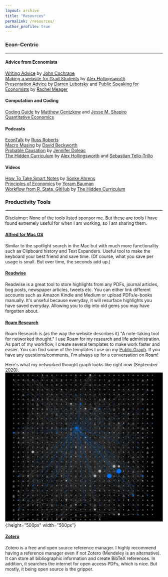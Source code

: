 ```yaml
---
layout: archive
title: "Resources"
permalink: /resources/
author_profile: true
---
```

### Econ-Centric
--- 

#### Advice from Economists
[Writing Advice](https://static1.squarespace.com/static/5e6033a4ea02d801f37e15bb/t/5eea8ee7c4488718b640f3c6/1592430312374/phd_paper_writing.pdff) by [John Cochrane](https://www.johnhcochrane.com/) <br>
[Making a website for Grad Students](https://hollina.github.io/make-a-job-market-website.html) by [Alex Hollingsworth](https://hollina.github.io/) <br>
[Presentation Advice](https://lubotsky.people.uic.edu/uploads/2/3/1/7/23178366/tips_on_giving_a_research_presentation_october_2017.pdf) by [Darren Lubotsky](https://lubotsky.people.uic.edu/)  and [Public Speaking for Economists](https://mfr.osf.io/render?url=https%3A%2F%2Fosf.io%2Fd8wm9%2Fdownload) by [Rachel Meager](https://sites.google.com/view/rachaelmeager/home)

#### Computation and Coding
[Coding Guide](https://web.stanford.edu/~gentzkow/research/CodeAndData.pdf) by [Matthew Gentzkow](https://gentzkow.people.stanford.edu/) and [Jesse M. Shapiro](https://www.brown.edu/Research/Shapiro/) <br>
[Quantitative Economics](https://quantecon.org/) 

#### Podcasts 
[EconTalk](https://www.ivoox.com/podcast-econtalk_sq_f1179251_1.html) by [Russ Roberts](https://russroberts.info/) <br>
[Macro Musing](https://macromusings.libsyn.com/) by [David Beckworth](https://www.davidbeckworth.com/) <br>
[Probable Causation](https://www.probablecausation.com/podcasts) by [Jennifer Doleac](http://jenniferdoleac.com/) <br>
[The Hidden Curriculum](https://anchor.fm/hidden-curriculum) by [Alex Hollingsworth](https://hollina.github.io/) and [Sebastian Tello-Trillo](https://sebastiantellotrillo.com/) 

#### Videos
[How To Take Smart Notes](https://vimeo.com/275530205) by [Sönke Ahrens](https://twitter.com/soenke_ahrens?lang=en) <br>
[Principles of Economics](https://youtu.be/VVp8UGjECt4) by [Yoram Bauman](http://standupeconomist.com/about/) <br>
[Workflow from R, Stata, GitHub](https://www.youtube.com/watch?v=BRakB2fxWYc) by [The Hidden Curriculum](https://anchor.fm/hidden-curriculum) 

### Productivity Tools
---
Disclaimer: None of the tools listed sponsor me. But these are tools I have found extremely useful for when I am working, so I am sharing them. 

#### [Alfred for Mac OS](https://www.alfredapp.com/)
Similar to the spotlight search in the Mac but with much more functionality such as Clipboard history and Text Expanders. Useful tool to make the keyboard your best friend and save time. (Of course, what you save per usage is small. But over time, the seconds add up.)

#### [Readwise](https://readwise.io/)

Readwise is a great tool to store highlights from any PDFs, journal articles, bog posts, newspaper articles, tweets etc. You can either link different accounts such as Amazon Kindle and Medium or upload PDFs/e-books manually. It's unseful because everyday, it will resurface highlights you have saved everyday. Allowing you to dig into old gems you may have forgotten about. 

#### [Roam Research](https://roamresearch.com/) 

Roam Research is (as the way the website describes it) "A note-taking tool for networked thought." I use Roam for my research and life administration. As part of my workflow, I create several templates to make work faster and easier. You can find some of the templates I use on my [Public Graph](https://roamresearch.com/#/app/Mridula-Public/page/a5AUdOPQ4). If you have any questions/comments, I'm always up for a conversation on Roam!

Here's what my networked thought graph looks like right now (September 2020). 
![](/images/netg.png){:height="500px" width="500px"}

#### [Zotero](https://www.zotero.org/)
Zotero is a free and open source reference manager. I highly recommend having a reference manager even if not Zotero (Mendeley is an alternative). It can store all bibliographic information and create BibTeX references. In addition, it searches the internet for open access PDFs, which is nice. But mostly, it being open source is the gripper. 
